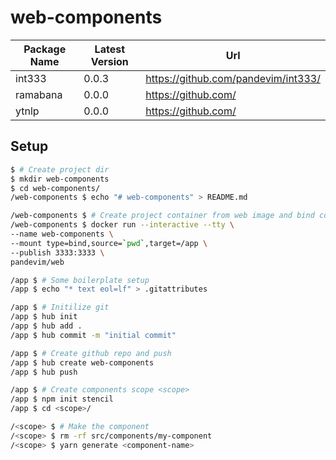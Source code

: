 # web-components

| Package Name | Latest Version | Url
| - | - | -
| int333 | 0.0.3 | https://github.com/pandevim/int333/
| ramabana | 0.0.0 | https://github.com/
| ytnlp | 0.0.0 | https://github.com/

## Setup

```bash
$ # Create project dir
$ mkdir web-components
$ cd web-components/
/web-components $ echo "# web-components" > README.md
```
```bash
/web-components $ # Create project container from web image and bind correct directory
/web-components $ docker run --interactive --tty \
--name web-components \
--mount type=bind,source=`pwd`,target=/app \
--publish 3333:3333 \
pandevim/web
```
```bash
/app $ # Some boilerplate setup
/app $ echo "* text eol=lf" > .gitattributes
```
```bash
/app $ # Initilize git
/app $ hub init
/app $ hub add .
/app $ hub commit -m "initial commit"
```
```bash
/app $ # Create github repo and push
/app $ hub create web-components
/app $ hub push
```
```bash
/app $ # Create components scope <scope>
/app $ npm init stencil
/app $ cd <scope>/
```
```bash
/<scope> $ # Make the component
/<scope> $ rm -rf src/components/my-component
/<scope> $ yarn generate <component-name>
```

